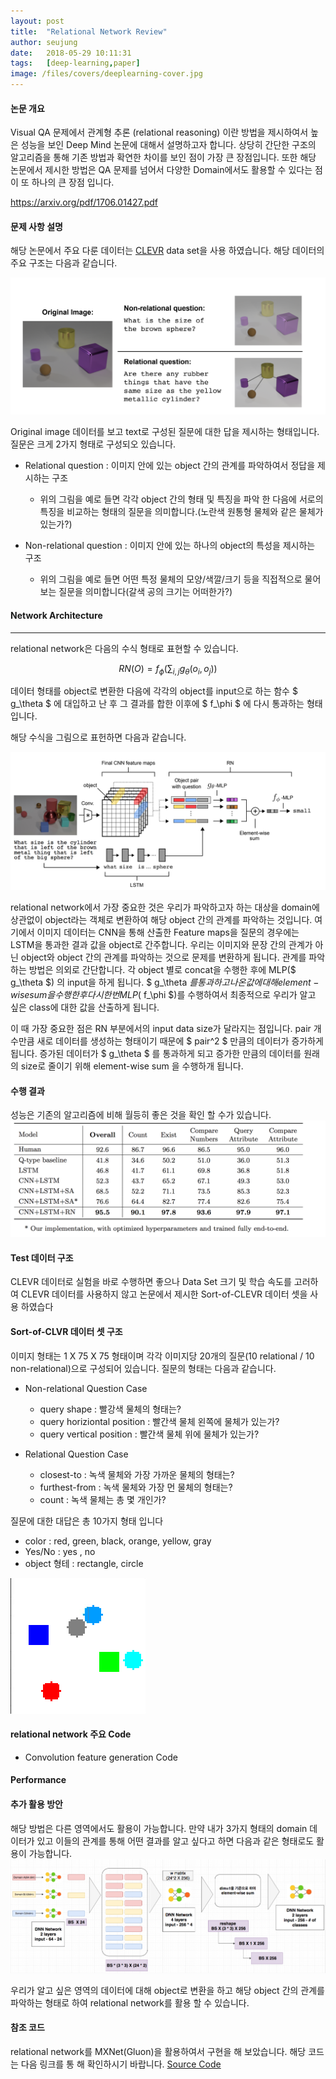 ```yaml
---
layout: post
title:  "Relational Network Review"
author: seujung
date:   2018-05-29 10:11:31
tags:	[deep-learning,paper]
image: /files/covers/deeplearning-cover.jpg
---
```


#### 논문 개요
 Visual QA 문제에서 관계형 추론 (relational reasoning) 이란 방법을 제시하여서 높은 성능을 보인 Deep Mind 논문에 대해서 설명하고자 합니다. 상당히 간단한 구조의 알고리즘을 통해 기존 방법과 확연한 차이를 보인 점이 가장 큰 장점입니다. 또한 해당 논문에서 제시한 방법은 QA 문제를 넘어서 다양한 Domain에서도 활용할 수 있다는 점이 또 하나의 큰 장점 입니다.

<https://arxiv.org/pdf/1706.01427.pdf>

#### 문제 사항 설명
해당 논문에서 주요 다룬 데이터는 [CLEVR](https://cs.stanford.edu/people/jcjohns/clevr/) data set을 사용 하였습니다. 해당 데이터의 주요 구조는 다음과 같습니다.

![fig1](/files/180529_rl_model/fig1.png)

Original image 데이터를 보고 text로 구성된 질문에 대한 답을 제시하는 형태입니다. 질문은 크게 2가지 형태로 구성되오 있습니다.
  - Relational question : 이미지 안에 있는 object 간의 관계를 파악하여서 정답을 제시하는 구조
    - 위의 그림을 예로 들면 각각 object 간의 형태 및 특징을 파악 한 다음에 서로의 특징을 비교하는 형태의 질문을 의미합니다.(노란색 원통형 물체와 같은 물체가 있는가?)

  - Non-relational question : 이미지 안에 있는 하나의 object의 특성을 제시하는 구조
      - 위의 그림을 예로 들면 어떤 특정 물체의 모양/색깔/크기 등을 직접적으로 물어보는 질문을 의미합니다(갈색 공의 크기는 어떠한가?)


#### Network Architecture
---

relational network은 다음의 수식 형태로 표현할 수 있습니다.


$$ RN(O) = f_\phi\left(\sum_{i,j} g_\theta(o_i, o_j)\right) $$

데이터 형태를 object로 변환한 다음에 각각의 object를 input으로 하는 함수 $ g_\theta $ 에 대입하고 난 후 그 결과를 합한 이후에 $ f_\phi $ 에 다시 통과하는 형태 입니다.

해당 수식을 그림으로 표헌하면 다음과 같습니다.

![fig2](/files/180529_rl_model/fig2.png)

relational network에서 가장 중요한 것은 우리가 파악하고자 하는 대상을 domain에 상관없이 object라는 객체로 변환하여 해당 object 간의 관계를 파악하는 것입니다. 여기에서 이미지 데이터는 CNN을 통해 산출한 Feature maps을 질문의 경우에는 LSTM을 통과한 결과 값을 object로 간주합니다. 우리는 이미지와 문장 간의 관계가 아닌 object와 object 간의 관계를 파악하는 것으로 문제를 변환하게 됩니다.
관계를 파악 하는 방법은 의외로 간단합니다. 각 object 별로 concat을 수행한 후에  MLP($ g_\theta $) 의 input을 하게 됩니다. $ g_\theta $를 통과하고 나온 값에 대해 element-wise sum을 수행한 후 다시 한 번 MLP($ f_\phi $)를 수행하여서 최종적으로 우리가 알고 싶은 class에 대한 값을 산출하게 됩니다.

이 때 가장 중요한 점은  RN 부분에서의 input data size가 달라지는 점입니다. pair 개수만큼 새로 데이터를 생성하는 형태이기 때문에 $ pair^2 $ 만큼의 데이터가 증가하게 됩니다. 증가된 데이터가  $ g_\theta $ 를 통과하게 되고 증가한 만큼의 데이터를 원래의 size로 줄이기 위해 element-wise sum 을 수행하개 됩니다.


#### 수행 결과
성능은 기존의 알고리즘에 비해 월등히 좋은 것을 확인 할 수가 있습니다.
![fig3](/files/180529_rl_model/fig3.png)


#### Test 데이터 구조
CLEVR 데이터로 실험을 바로 수행하면 좋으나 Data Set 크기 및 학습 속도를 고러하여 CLEVR 데이터를 사용하지 않고 논문에서 제시한 Sort-of-CLEVR 데이터 셋을 사용 하였습다

#### Sort-of-CLVR 데이터 셋 구조
이미지 형태는 1 X 75 X 75 형태이며 각각 이미지당 20개의 질문(10 relational / 10 non-relational)으로 구성되어 있습니다.
질문의 형태는 다음과 같습니다.
- Non-relational Question Case
  - query shape : 빨강색 물체의 형태는?
  - query horiziontal position : 빨간색 물체 왼쪽에 물체가 있는가?
  - query vertical position : 빨간색 물체 위에 물체가 있는가?

- Relational Question Case
  - closest-to : 녹색 물체와 가장 가까운 물체의 형태는?
  - furthest-from : 녹색 물체와 가장 먼 물체의 형태는?
  - count : 녹색 물체는 총 몇 개인가?

질문에 대한 대답은 총 10가지 형태 입니다
  - color : red, green, black, orange, yellow, gray
  - Yes/No : yes , no
  - object 형테 : rectangle, circle


![Sort-of-CLEVR Image](/files/180529_rl_model/fig4.png)


#### relational network 주요 Code

- Convolution feature generation Code
<script src="https://gist.github.com/seujung/fa2cff88f81e3e1a4756d95c3a403b0a.js"></script>




#### Performance


#### 추가 활용 방안

해당 방법은 다른 영역에서도 활용이 가능합니다. 만약 내가 3가지 형태의 domain 데이터가 있고 이들의 관계를 통해 어떤 결과를 알고 싶다고 하면 다음과 같은 형태로도 활용이 가능합니다.
![fig5](/files/180529_rl_model/fig5.png)

우리가 알고 싶은 영역의 데이터에 대해 object로 변환을 하고 해당 object 간의 관계를 파악하는 형태로 하여 relational network를 활용 할 수 있습니다.

#### 참조 코드
relational network를 MXNet(Gluon)을 활용하여서 구현을 해 보았습니다. 해당 코드는 다음 링크를 통 해 확인하시기 바랍니다.
[Source Code](https://github.com/seujung/dl_study_with_gluon_2nd/tree/master/relational_network)      
